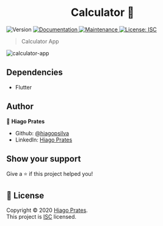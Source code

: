 <h1 align="center">Calculator 👋</h1>
<p>
  <img alt="Version" src="https://img.shields.io/badge/version-1.0.0-blue.svg?cacheSeconds=2592000" />
  <a href="https://github.com/hiagopsilva/tic-tac-toe#readme" target="_blank">
    <img alt="Documentation" src="https://img.shields.io/badge/documentation-yes-brightgreen.svg" />
  </a>
  <a href="https://github.com/hiagopsilva/tic-tac-toe/graphs/commit-activity" target="_blank">
    <img alt="Maintenance" src="https://img.shields.io/badge/Maintained%3F-yes-green.svg" />
  </a>
  <a href="https://github.com/hiagopsilva/tic-tac-toe/blob/master/LICENSE" target="_blank">
    <img alt="License: ISC" src="https://img.shields.io/github/license/hiagopsilva/Tic Tac Toe with Electron" />
  </a>
</p>

> Calculator App

![calculator-app](https://user-images.githubusercontent.com/47197695/87175397-f93f6180-c2ae-11ea-8691-562480e14fc3.PNG)

## Dependencies 
 * Flutter

## Author

👤 **Hiago Prates**

* Github: [@hiagopsilva](https://github.com/hiagopsilva)
* LinkedIn: [Hiago Prates](https://linkedin.com/in/hiago-prates-04902b132\/)

## Show your support

Give a ⭐️ if this project helped you!

## 📝 License

Copyright © 2020 [Hiago Prates](https://github.com/hiagopsilva).<br />
This project is [ISC](https://github.com/hiagopsilva/tic-tac-toe/blob/master/LICENSE) licensed.
